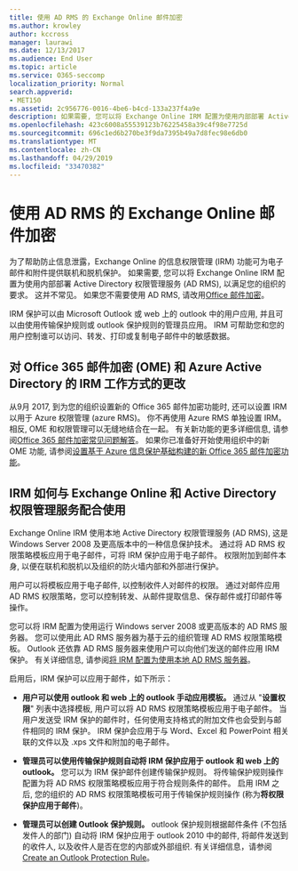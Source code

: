 ```yaml
---
title: 使用 AD RMS 的 Exchange Online 邮件加密
ms.author: krowley
author: kccross
manager: laurawi
ms.date: 12/13/2017
ms.audience: End User
ms.topic: article
ms.service: O365-seccomp
localization_priority: Normal
search.appverid:
- MET150
ms.assetid: 2c956776-0016-4be6-b4cd-133a237f4a9e
description: 如果需要, 您可以将 Exchange Online IRM 配置为使用内部部署 Active Directory 权限管理服务 (AD RMS), 以满足您的组织的要求。 这并不常见。 如果您不需要使用 AD RMS, 请改用 Office 邮件加密。
ms.openlocfilehash: 423c6008a55539123b76225458a39c4f98e7725d
ms.sourcegitcommit: 696c1ed6b270be3f9da7395b49a7d8fec98e6db0
ms.translationtype: MT
ms.contentlocale: zh-CN
ms.lasthandoff: 04/29/2019
ms.locfileid: "33470382"
---
```

# <a name="exchange-online-mail-encryption-with-ad-rms"></a>使用 AD RMS 的 Exchange Online 邮件加密

为了帮助防止信息泄露，Exchange Online 的信息权限管理 (IRM) 功能可为电子邮件和附件提供联机和脱机保护。 如果需要, 您可以将 Exchange Online IRM 配置为使用内部部署 Active Directory 权限管理服务 (AD RMS), 以满足您的组织的要求。 这并不常见。 如果您不需要使用 AD RMS, 请改用[Office 邮件加密](ome.md)。 

IRM 保护可以由 Microsoft Outlook 或 web 上的 outlook 中的用户应用, 并且可以由使用传输保护规则或 outlook 保护规则的管理员应用。 IRM 可帮助您和您的用户控制谁可以访问、转发、打印或复制电子邮件中的敏感数据。
  
## <a name="changes-to-how-irm-works-with-office-365-message-encryption-ome-and-azure-active-directory"></a>对 Office 365 邮件加密 (OME) 和 Azure Active Directory 的 IRM 工作方式的更改

从9月 2017, 到为您的组织设置新的 Office 365 邮件加密功能时, 还可以设置 IRM 以用于 Azure 权限管理 (azure RMS)。 你不再使用 Azure RMS 单独设置 IRM。 相反, OME 和权限管理可以无缝地结合在一起。 有关新功能的更多详细信息, 请参阅[Office 365 邮件加密常见问题解答](https://support.office.com/article/0432dce9-d9b6-4e73-8a13-4a932eb0081e)。 如果你已准备好开始使用组织中的新 OME 功能, 请参阅[设置基于 Azure 信息保护基础构建的新 Office 365 邮件加密功能](https://support.office.com/article/7ff0c040-b25c-4378-9904-b1b50210d00e)。
  
## <a name="how-irm-works-with-exchange-online-and-active-directory-rights-management-services"></a>IRM 如何与 Exchange Online 和 Active Directory 权限管理服务配合使用

Exchange Online IRM 使用本地 Active Directory 权限管理服务 (AD RMS), 这是 Windows Server 2008 及更高版本中的一种信息保护技术。 通过将 AD RMS 权限策略模板应用于电子邮件，可将 IRM 保护应用于电子邮件。 权限附加到邮件本身, 以便在联机和脱机以及组织的防火墙内部和外部进行保护。
  
用户可以将模板应用于电子邮件, 以控制收件人对邮件的权限。 通过对邮件应用 AD RMS 权限策略，您可以控制转发、从邮件提取信息、保存邮件或打印邮件等操作。
  
您可以将 IRM 配置为使用运行 Windows server 2008 或更高版本的 AD RMS 服务器。 您可以使用此 AD RMS 服务器为基于云的组织管理 AD RMS 权限策略模板。 Outlook 还依靠 AD RMS 服务器来使用户可以向他们发送的邮件应用 IRM 保护。 有关详细信息, 请参阅[将 IRM 配置为使用本地 AD RMS 服务器](configure-irm-to-use-an-on-premises-ad-rms-server.md)。 
  
启用后，IRM 保护可以应用于邮件，如下所示：
  
- **用户可以使用 outlook 和 web 上的 outlook 手动应用模板。** 通过从 "**设置权限**" 列表中选择模板, 用户可以将 AD RMS 权限策略模板应用于电子邮件。 当用户发送受 IRM 保护的邮件时，任何使用支持格式的附加文件也会受到与邮件相同的 IRM 保护。 IRM 保护会应用于与 Word、Excel 和 PowerPoint 相关联的文件以及 .xps 文件和附加的电子邮件。 
    
- **管理员可以使用传输保护规则自动将 IRM 保护应用于 outlook 和 web 上的 outlook。** 您可以为 IRM 保护邮件创建传输保护规则。 将传输保护规则操作配置为将 AD RMS 权限策略模板应用于符合规则条件的邮件。 启用 IRM 之后, 您的组织的 AD RMS 权限策略模板可用于传输保护规则操作 (称为**将权限保护应用于邮件**)。
    
- **管理员可以创建 Outlook 保护规则。** outlook 保护规则根据邮件条件 (不包括发件人的部门) 自动将 IRM 保护应用于 outlook 2010 中的邮件, 将邮件发送到的收件人, 以及收件人是否在您的内部或外部组织. 有关详细信息，请参阅[Create an Outlook Protection Rule](http://technet.microsoft.com/library/da64750d-faaf-44de-ad8c-888eba7fbdbf.aspx)。
    

